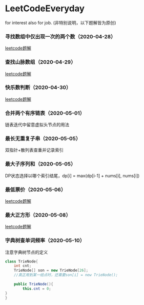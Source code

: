 # LeetCodeEveryday
for interest also for job.
(非特别说明，以下题解皆为原创)
### 寻找数组中仅出现一次的两个数（2020-04-28）
[leetcode题解](https://leetcode-cn.com/problems/shu-zu-zhong-shu-zi-chu-xian-de-ci-shu-lcof/solution/can-zhao-yi-huo-jie-jue-fang-an-de-javaban-ben-by-/)

### 查找山脉数组（2020-04-29）
[leetcode题解](https://leetcode-cn.com/problems/find-in-mountain-array/solution/javashuang-bai-fen-bai-tong-guo-shi-jian-fu-za-du-/)

### 快乐数判断（2020-04-30）
[leetcode题解](https://leetcode-cn.com/problems/happy-number/solution/javasan-lie-biao-zuo-xun-huan-jian-ce-by-balancex-/)

### 合并两个有序链表（2020-05-01）
链表迭代中留意虚拟头节点的用法

### 最长无重复子串（2020-05-05）
双指针+散列表查重并记录索引

### 最大子序列和（2020-05-05）
DP状态选择以哪个索引结尾，dp[i] = max(dp[i-1] + nums[i], nums[i])

### 最低票价（2020-05-06）
[leetcode题解](https://leetcode-cn.com/problems/minimum-cost-for-tickets/solution/zhuang-tai-zhuan-yi-fang-cheng-zi-di-xiang-shang-s/)

### 最大正方形（2020-05-08）
[leetcode题解](https://leetcode-cn.com/problems/maximal-square/solution/san-ge-dpshu-zu-dong-tai-gui-hua-javashi-xian-by-b/)

### 字典树查单词频率（2020-05-10）
注意字典树节点的定义
```java
class TrieNode{
    int cnt;
    TrieNode[] son = new TrieNode[26];
    //真正用到某一结点时，还需要son[i] = new TrieNode();
    
    public TrieNode(){
        this.cnt = 0;    
}
}
```